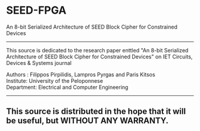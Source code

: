 # SEED-FPGA
An 8-bit Serialized Architecture of SEED Block Cipher for Constrained Devices

------------------------------------------------------------------------------------------------
This source is dedicated to the research paper enttled "An 8-bit Serialized Architecture of SEED Block Cipher for Constrained Devices" on IET Circuits, Devices & Systems journal

Authors : Filippos Pirpilidis, Lampros Pyrgas and Paris Kitsos                            
Institute: University of the Peloponnese                                                  
Department: Electrical and Computer Engineering                                          
--                                                                                            --
This source is distributed in the hope that it will be useful, but WITHOUT ANY WARRANTY.
------------------------------------------------------------------------------------------------
